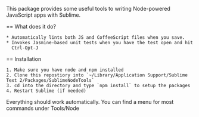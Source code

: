 This package provides some useful tools to writing Node-powered JavaScript apps with Sublime.

== What does it do?

    * Automatically lints both JS and CoffeeScript files when you save.
    * Invokes Jasmine-based unit tests when you have the test open and hit 
      Ctrl-Opt-J

== Installation

    1. Make sure you have node and npm installed
    2. Clone this repostiory into `~/Library/Application Support/Sublime Text 2/Packages/SublimeNodeTools`
    3. cd into the directory and type `npm install` to setup the packages
    4. Restart Sublime (if needed)

Everything should work automatically.  You can find a menu for most commands under Tools/Node

